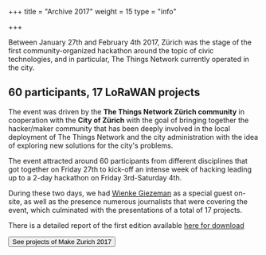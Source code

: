+++
title = "Archive 2017"
weight = 15
type = "info"

+++

Between January 27th and February 4th 2017, Zürich was the stage of the first community-organized hackathon around the topic of civic technologies, and in particular, The Things Network currently operated in the city.

<!--more-->

## 60 participants, 17 LoRaWAN projects

The event was driven by the **The Things Network Zürich community** in cooperation with the **City of Zürich** with the goal of bringing together the hacker/maker community that has been deeply involved in the local deployment of The Things Network and the city administration with the idea of exploring new solutions for the city's problems.

The event attracted around 60 participants from different disciplines that got together on Friday 27th to kick-off an intense week of hacking leading up to a 2-day hackathon on Friday 3rd-Saturday 4th.

During these two days, we had [Wienke Giezeman](https://twitter.com/wienke) as a special guest on-site, as well as the presence numerous journalists that were covering the event, which culminated with the presentations of a total of 17 projects.

There is a detailed report of the first edition available [here for download](https://github.com/open-network-infrastructure/open-docs/blob/master/events/make-zurich/2017/overview.pdf) <i class="fa fa-download"></i>

<a href="https://now.makezurich.ch/event/1">
  <button type="button" class="btn event-primary-color m-0 waves-effect waves-light" >
      See projects of Make Zurich 2017 <i class="fa fa-code ml-2"></i>
  </button>
</a>
